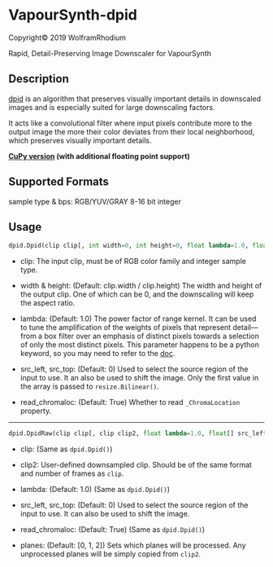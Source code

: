# VapourSynth-dpid
Copyright© 2019 WolframRhodium

Rapid, Detail-Preserving Image Downscaler for VapourSynth

## Description

[dpid](http://www.gcc.tu-darmstadt.de/home/proj/dpid/) is an algorithm that preserves visually important details in downscaled images and is especially suited for large downscaling factors.

It acts like a convolutional filter where input pixels contribute more to the output image the more their color deviates from their local neighborhood, which preserves visually important details.

__[CuPy version](https://github.com/WolframRhodium/muvsfunc/blob/master/Collections/examples/Dpid_cupy/dpid_cupy.vpy) (with additional  floating point support)__

## Supported Formats

sample type & bps: RGB/YUV/GRAY 8-16 bit integer

## Usage

```python
dpid.Dpid(clip clip[, int width=0, int height=0, float lambda=1.0, float[] src_left=0, float[] src_top=0, bool read_chromaloc=True])
```

- clip:
    The input clip, must be of RGB color family and integer sample type.

- width & height: (Default: clip.width / clip.height)
    The width and height of the output clip. One of which can be 0, and the downscaling will keep the aspect ratio.

- lambda: (Default: 1.0)
    The power factor of range kernel. It can be used to tune the amplification of the weights of pixels that represent detail—from a box filter over an emphasis of distinct pixels towards a selection of only the most distinct pixels. This parameter happens to be a python keyword, so you may need to refer to the [doc](http://www.vapoursynth.com/doc/pythonreference.html#python-keywords-as-filter-arguments).

- src_left, src_top: (Default: 0)
    Used to select the source region of the input to use. It an also be used to shift the image. Only the first value in the array is passed to `resize.Bilinear()`.

- read_chromaloc: (Default: True)
    Whether to read `_ChromaLocation` property.

---

```python
dpid.DpidRaw(clip clip[, clip clip2, float lambda=1.0, float[] src_left=0, float[] src_top=0, bool read_chromaloc=True, int[] planes=[0, 1, 2]])
```

- clip:
    (Same as `dpid.Dpid()`)

- clip2:
    User-defined downsampled clip. Should be of the same format and number of frames as `clip`.

- lambda: (Default: 1.0)
    (Same as `dpid.Dpid()`)

- src_left, src_top: (Default: 0)
    Used to select the source region of the input to use. It can also be used to shift the image.

- read_chromaloc: (Default: True)
    (Same as `dpid.Dpid()`)

- planes: (Default: [0, 1, 2])
    Sets which planes will be processed. Any unprocessed planes will be simply copied from `clip2`.
